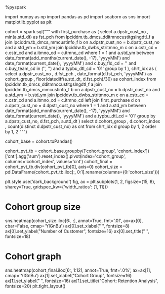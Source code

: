 %pyspark

import numpy as np
import pandas as pd
import seaborn as sns
import matplotlib.pyplot as plt

cohort = spark.sql("""
    with first_purchase as (
        select a.dpstr_cust_no
             , min(a.std_dt) as fst_pch
        from lpciddm.tb_dmcs_dditmnocustitgslngdtl_f a
        join lpciddm.tb_dmcs_mmcustinfo_f b
            on a.dpstr_cust_no = b.dpstr_cust_no
            and a.std_ym = b.std_ym
        join lpciddw.tb_dwbs_stritmno_m c
            on a.cstr_cd = c.cstr_cd
            and a.itmno_cd = c.itmno_cd
        where 1 = 1
            and a.std_ym between date_format(add_months(current_date(), -17), 'yyyyMM') and date_format(current_date(), 'yyyyMM')
            and c.buy_fld_cd = '' 
            and c.buy_team_cd in ('', '')
            and a.typbu_dtl_cd = '01'
        group by 1
    ), chrt_idx as (
        select a.dpstr_cust_no
             , d.fst_pch
             , date_format(d.fst_pch, 'yyyyMM') as cohort_group
             , floor(datediff(a.std_dt, d.fst_pch)/30) as cohort_index
        from lpciddm.tb_dmcs_dditmnocustitgslngdtl_f a
        join lpciddm.tb_dmcs_mmcustinfo_f b
            on a.dpstr_cust_no = b.dpstr_cust_no
            and a.std_ym = b.std_ym
        join lpciddw.tb_dwbs_stritmno_m c
            on a.cstr_cd = c.cstr_cd
            and a.itmno_cd = c.itmno_cd
        left join first_purchase d
            on a.dpstr_cust_no = d.dpstr_cust_no
        where 1 = 1
            and a.std_ym between date_format(add_months(current_date(), -17), 'yyyyMM') and date_format(current_date(), 'yyyyMM')
            and a.typbu_dtl_cd = '01'
        group by a.dpstr_cust_no, d.fst_pch, a.std_dt
    )
    select d.cohort_group
         , d.cohort_index
         , count(distinct d.dpstr_cust_no) as cnt
    from chrt_idx d
    group by 1, 2
    order by 1, 2
    """)

cohort_base = cohort.toPandas()

cohort_pvt_tb = cohort_base.groupby(['cohort_group', 'cohort_index'])['cnt'].agg('sum').reset_index().pivot(index='cohort_group', columns='cohort_index', values='cnt')
cohort_final = cohort_pvt_tb.div(cohort_pvt_tb[0], axis=0)
cohort_size = pd.DataFrame(cohort_pvt_tb.iloc[:, 0:1].rename(columns={0:'cohort_size'}))

plt.style.use('dark_background')
fig, ax = plt.subplots(1, 2, figsize=(15, 8), sharey=True, gridspec_kw={'width_ratios': [1, 11]})

# Cohort group size
sns.heatmap(cohort_size.iloc[6:, :], annot=True, fmt='.0f', ax=ax[0], cbar=False, cmap='YlGnBu')
ax[0].set_xlabel(" ", fontsize=8)
ax[0].set_ylabel("Number of Customer", fontsize=16)
ax[0].set_title(" ", fontsize=18)

# Cohort graph
sns.heatmap(cohort_final.iloc[6:, 1:12], annot=True, fmt='.0%', ax=ax[1], cmap='YlGnBu')
ax[1].set_xlabel("Cohort Group", fontsize=16)
ax[1].set_ylabel(" ", fontsize=16)
ax[1].set_title("Cohort: Retention Analysis", fontsize=20)
plt.tight_layout()

